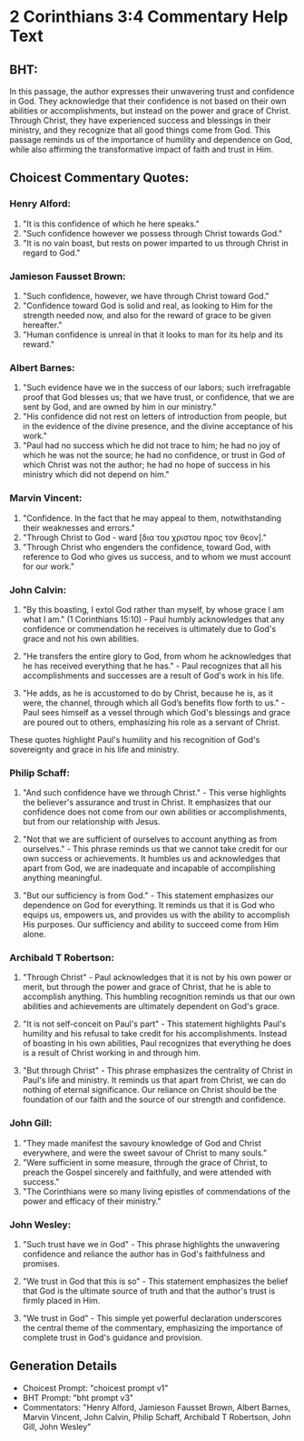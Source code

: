 # 2 Corinthians 3:4 Commentary Help Text

## BHT:
In this passage, the author expresses their unwavering trust and confidence in God. They acknowledge that their confidence is not based on their own abilities or accomplishments, but instead on the power and grace of Christ. Through Christ, they have experienced success and blessings in their ministry, and they recognize that all good things come from God. This passage reminds us of the importance of humility and dependence on God, while also affirming the transformative impact of faith and trust in Him.

## Choicest Commentary Quotes:
### Henry Alford:
1. "It is this confidence of which he here speaks."
2. "Such confidence however we possess through Christ towards God."
3. "It is no vain boast, but rests on power imparted to us through Christ in regard to God."

### Jamieson Fausset Brown:
1. "Such confidence, however, we have through Christ toward God."
2. "Confidence toward God is solid and real, as looking to Him for the strength needed now, and also for the reward of grace to be given hereafter."
3. "Human confidence is unreal in that it looks to man for its help and its reward."

### Albert Barnes:
1. "Such evidence have we in the success of our labors; such irrefragable proof that God blesses us; that we have trust, or confidence, that we are sent by God, and are owned by him in our ministry."
2. "His confidence did not rest on letters of introduction from people, but in the evidence of the divine presence, and the divine acceptance of his work."
3. "Paul had no success which he did not trace to him; he had no joy of which he was not the source; he had no confidence, or trust in God of which Christ was not the author; he had no hope of success in his ministry which did not depend on him."

### Marvin Vincent:
1. "Confidence. In the fact that he may appeal to them, notwithstanding their weaknesses and errors."
2. "Through Christ to God - ward [δια του χριστου προς τον θεον]."
3. "Through Christ who engenders the confidence, toward God, with reference to God who gives us success, and to whom we must account for our work."

### John Calvin:
1. "By this boasting, I extol God rather than myself, by whose grace I am what I am." (1 Corinthians 15:10) - Paul humbly acknowledges that any confidence or commendation he receives is ultimately due to God's grace and not his own abilities.

2. "He transfers the entire glory to God, from whom he acknowledges that he has received everything that he has." - Paul recognizes that all his accomplishments and successes are a result of God's work in his life.

3. "He adds, as he is accustomed to do by Christ, because he is, as it were, the channel, through which all God’s benefits flow forth to us." - Paul sees himself as a vessel through which God's blessings and grace are poured out to others, emphasizing his role as a servant of Christ.

These quotes highlight Paul's humility and his recognition of God's sovereignty and grace in his life and ministry.

### Philip Schaff:
1. "And such confidence have we through Christ." - This verse highlights the believer's assurance and trust in Christ. It emphasizes that our confidence does not come from our own abilities or accomplishments, but from our relationship with Jesus.

2. "Not that we are sufficient of ourselves to account anything as from ourselves." - This phrase reminds us that we cannot take credit for our own success or achievements. It humbles us and acknowledges that apart from God, we are inadequate and incapable of accomplishing anything meaningful.

3. "But our sufficiency is from God." - This statement emphasizes our dependence on God for everything. It reminds us that it is God who equips us, empowers us, and provides us with the ability to accomplish His purposes. Our sufficiency and ability to succeed come from Him alone.

### Archibald T Robertson:
1. "Through Christ" - Paul acknowledges that it is not by his own power or merit, but through the power and grace of Christ, that he is able to accomplish anything. This humbling recognition reminds us that our own abilities and achievements are ultimately dependent on God's grace.

2. "It is not self-conceit on Paul's part" - This statement highlights Paul's humility and his refusal to take credit for his accomplishments. Instead of boasting in his own abilities, Paul recognizes that everything he does is a result of Christ working in and through him.

3. "But through Christ" - This phrase emphasizes the centrality of Christ in Paul's life and ministry. It reminds us that apart from Christ, we can do nothing of eternal significance. Our reliance on Christ should be the foundation of our faith and the source of our strength and confidence.

### John Gill:
1. "They made manifest the savoury knowledge of God and Christ everywhere, and were the sweet savour of Christ to many souls."
2. "Were sufficient in some measure, through the grace of Christ, to preach the Gospel sincerely and faithfully, and were attended with success."
3. "The Corinthians were so many living epistles of commendations of the power and efficacy of their ministry."

### John Wesley:
1. "Such trust have we in God" - This phrase highlights the unwavering confidence and reliance the author has in God's faithfulness and promises.

2. "We trust in God that this is so" - This statement emphasizes the belief that God is the ultimate source of truth and that the author's trust is firmly placed in Him.

3. "We trust in God" - This simple yet powerful declaration underscores the central theme of the commentary, emphasizing the importance of complete trust in God's guidance and provision.


## Generation Details
- Choicest Prompt: "choicest prompt v1"
- BHT Prompt: "bht prompt v3"
- Commentators: "Henry Alford, Jamieson Fausset Brown, Albert Barnes, Marvin Vincent, John Calvin, Philip Schaff, Archibald T Robertson, John Gill, John Wesley"
